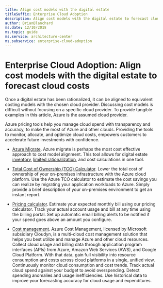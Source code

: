 ```yaml
---
title: Align cost models with the digital estate
titleSuffix: Enterprise Cloud Adoption
description: Align cost models with the digital estate to forecast cloud costs
author: BrianBlanchard
ms.date: 12/10/2018
ms.topic: guide
ms.service: architecture-center
ms.subservice: enterprise-cloud-adoption
---
```


# Enterprise Cloud Adoption: Align cost models with the digital estate to forecast cloud costs

Once a digital estate has been rationalized, it can be aligned to equivalent costing models with the chosen cloud provider. Discussing cost models is difficult without focusing on a specific cloud provider. To provide tangible examples in this article, Azure is the assumed cloud provider.

Azure pricing tools help you manage cloud spend with transparency and accuracy, to make the most of Azure and other clouds. Providing the tools to monitor, allocate, and optimize cloud costs, empowers customers to accelerate future investments with confidence.

- [Azure Migrate](/azure/migrate/migrate-overview). Azure migrate is perhaps the most cost effective approach to cost model alignment. This tool allows for digital estate [inventory](inventory.md), [limited rationalization](rationalize.md), and cost calculations in one tool.

- [Total Cost of Ownership (TCO) Calculator](https://azure.com/tco). Lower the total cost of ownership of your on-premises infrastructure with the Azure cloud platform. Use the Azure TCO calculator to estimate the cost savings you can realize by migrating your application workloads to Azure. Simply provide a brief description of your on-premises environment to get an instant report.

- [Pricing calculator](https://azure.microsoft.com/en-in/pricing/). Estimate your expected monthly bill using our pricing calculator. Track your actual account usage and bill at any time using the billing portal. Set up automatic email billing alerts to be notified if your spend goes above an amount you configure.

- [Cost management](https://azure.microsoft.com/en-in/services/cost-management/). Azure Cost Management, licensed by Microsoft subsidiary Cloudyn, is a multi-cloud cost management solution that helps you best utilize and manage Azure and other cloud resources. Collect cloud usage and billing data through application program interfaces (APIs) from Azure, Amazon Web Services (AWS), and Google Cloud Platform. With that data, gain full visibility into resource consumption and costs across cloud platforms in a single, unified view. Continuously monitor cloud consumption and cost trends. Track actual cloud spend against your budget to avoid overspending. Detect spending anomalies and usage inefficiencies. Use historical data to improve your forecasting accuracy for cloud usage and expenditures.
